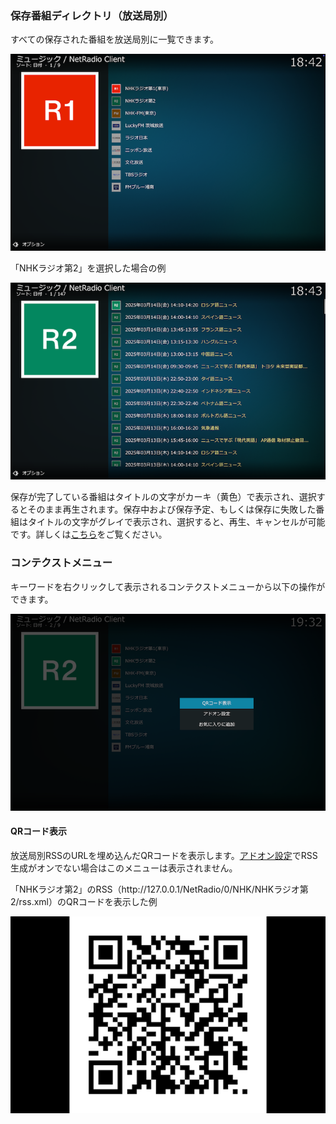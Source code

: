 
### 保存番組ディレクトリ（放送局別）

すべての保存された番組を放送局別に一覧できます。

![放送局別](images/1_トップ画面/2_保存番組ディレクトリ/2_放送局別/1_放送局リスト.png)

「NHKラジオ第2」を選択した場合の例

![保存番組](images/1_トップ画面/2_保存番組ディレクトリ/2_放送局別/2_NHKラジオ第2.png)

保存が完了している番組はタイトルの文字がカーキ（黄色）で表示され、選択するとそのまま再生されます。保存中および保存予定、もしくは保存に失敗した番組はタイトルの文字がグレイで表示され、選択すると、再生、キャンセルが可能です。詳しくは[こちら](./902_保存番組の再生.md)をご覧ください。

### コンテクストメニュー

キーワードを右クリックして表示されるコンテクストメニューから以下の操作ができます。

![コンテクストメニュー](images/1_トップ画面/2_保存番組ディレクトリ/2_放送局別/QRコード表示/コンテクストメニュー.png)

#### QRコード表示

放送局別RSSのURLを埋め込んだQRコードを表示します。[アドオン設定](./200_アドオン設定画面.md#番組保存)でRSS生成がオンでない場合はこのメニューは表示されません。

「NHKラジオ第2」のRSS（http:\/\/127.0.0.1/NetRadio/0/NHK/NHKラジオ第2/rss.xml）のQRコードを表示した例

![QRコード表示](images/1_トップ画面/2_保存番組ディレクトリ/2_放送局別/QRコード表示/QRコード.png)
